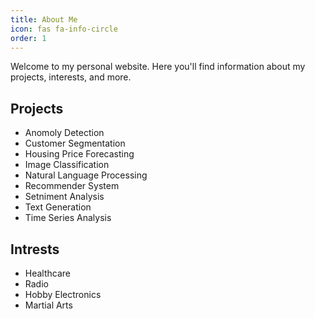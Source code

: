 ```yaml
---
title: About Me
icon: fas fa-info-circle
order: 1
---
```



Welcome to my personal website. Here you'll find information about my projects, interests, and more.

## Projects

- Anomoly Detection
- Customer Segmentation
- Housing Price Forecasting
- Image Classification
- Natural Language Processing
- Recommender System
- Setniment Analysis
- Text Generation 
- Time Series Analysis

## Intrests

- Healthcare
- Radio
- Hobby Electronics
- Martial Arts